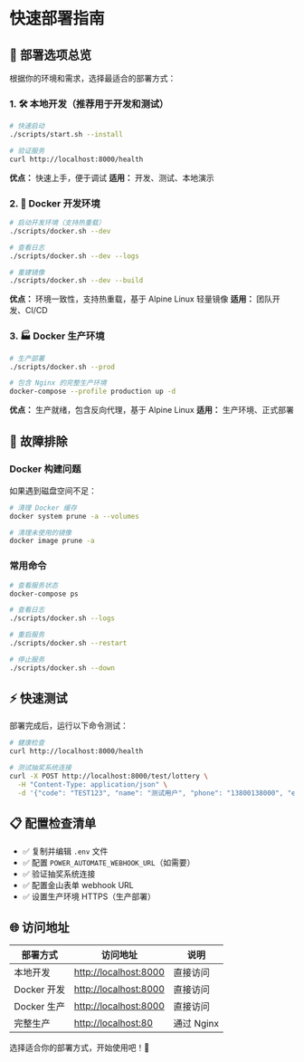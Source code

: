 # 快速部署指南

## 🚀 部署选项总览

根据你的环境和需求，选择最适合的部署方式：

### 1. 🛠️ 本地开发（推荐用于开发和测试）

```bash
# 快速启动
./scripts/start.sh --install

# 验证服务
curl http://localhost:8000/health
```

**优点：** 快速上手，便于调试
**适用：** 开发、测试、本地演示

### 2. 🐳 Docker 开发环境

```bash
# 启动开发环境（支持热重载）
./scripts/docker.sh --dev

# 查看日志
./scripts/docker.sh --dev --logs

# 重建镜像
./scripts/docker.sh --dev --build
```

**优点：** 环境一致性，支持热重载，基于 Alpine Linux 轻量镜像
**适用：** 团队开发、CI/CD

### 3. 🏭 Docker 生产环境

```bash
# 生产部署
./scripts/docker.sh --prod

# 包含 Nginx 的完整生产环境
docker-compose --profile production up -d
```

**优点：** 生产就绪，包含反向代理，基于 Alpine Linux
**适用：** 生产环境、正式部署

## 🔧 故障排除

### Docker 构建问题

如果遇到磁盘空间不足：

```bash
# 清理 Docker 缓存
docker system prune -a --volumes

# 清理未使用的镜像
docker image prune -a
```

### 常用命令

```bash
# 查看服务状态
docker-compose ps

# 查看日志
./scripts/docker.sh --logs

# 重启服务
./scripts/docker.sh --restart

# 停止服务
./scripts/docker.sh --down
```

## ⚡ 快速测试

部署完成后，运行以下命令测试：

```bash
# 健康检查
curl http://localhost:8000/health

# 测试抽奖系统连接
curl -X POST http://localhost:8000/test/lottery \
  -H "Content-Type: application/json" \
  -d '{"code": "TEST123", "name": "测试用户", "phone": "13800138000", "email": "test@example.com"}'
```

## 📋 配置检查清单

- ✅ 复制并编辑 `.env` 文件
- ✅ 配置 `POWER_AUTOMATE_WEBHOOK_URL`（如需要）
- ✅ 验证抽奖系统连接
- ✅ 配置金山表单 webhook URL
- ✅ 设置生产环境 HTTPS（生产部署）

## 🌐 访问地址

| 部署方式    | 访问地址                | 说明       |
| ----------- | ----------------------- | ---------- |
| 本地开发    | <http://localhost:8000> | 直接访问   |
| Docker 开发 | <http://localhost:8000> | 直接访问   |
| Docker 生产 | <http://localhost:8000> | 直接访问   |
| 完整生产    | <http://localhost:80>   | 通过 Nginx |

选择适合你的部署方式，开始使用吧！🎉
